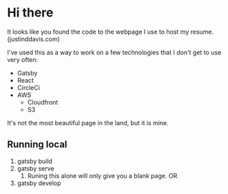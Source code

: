# Hi there

It looks like you found the code to the webpage I use to host my resume. (justinddavis.com)

I've used this as a way to work on a few technologies that I don't get to use very often: 
  - Gatsby
  - React
  - CircleCi
  - AWS
    - Cloudfront
    - S3

It's not the most beautiful page in the land, but it is mine. 

## Running local
  1. gatsby build
  2. gatsby serve
     1. Runing this alone will only give you a blank page. 
OR
  1. gatsby develop 